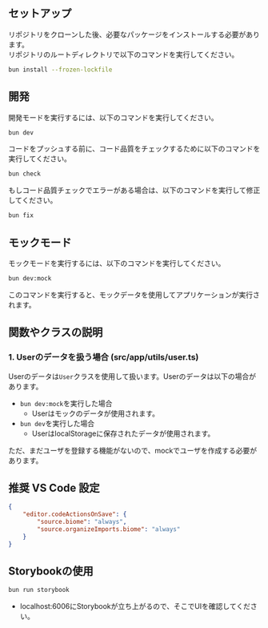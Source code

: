 ## セットアップ

リポジトリをクローンした後、必要なパッケージをインストールする必要があります。  
リポジトリのルートディレクトリで以下のコマンドを実行してください。

```bash
bun install --frozen-lockfile
```

## 開発

開発モードを実行するには、以下のコマンドを実行してください。

```bash
bun dev
```

コードをプッシュする前に、コード品質をチェックするために以下のコマンドを実行してください。

```bash
bun check
```

もしコード品質チェックでエラーがある場合は、以下のコマンドを実行して修正してください。

```bash
bun fix
```

## モックモード

モックモードを実行するには、以下のコマンドを実行してください。

```bash
bun dev:mock
```

このコマンドを実行すると、モックデータを使用してアプリケーションが実行されます。

## 関数やクラスの説明

### 1. Userのデータを扱う場合 (src/app/utils/user.ts)

Userのデータは`User`クラスを使用して扱います。Userのデータは以下の場合があります。

- `bun dev:mock`を実行した場合
  - Userはモックのデータが使用されます。
- `bun dev`を実行した場合
  - UserはlocalStorageに保存されたデータが使用されます。

ただ、まだユーザを登録する機能がないので、mockでユーザを作成する必要があります。

## 推奨 VS Code 設定

```json
{
	"editor.codeActionsOnSave": {
		"source.biome": "always",
		"source.organizeImports.biome": "always"
	}
}
```

## Storybookの使用
```bash
bun run storybook
```
 - localhost:6006にStorybookが立ち上がるので、そこでUIを確認してください。
